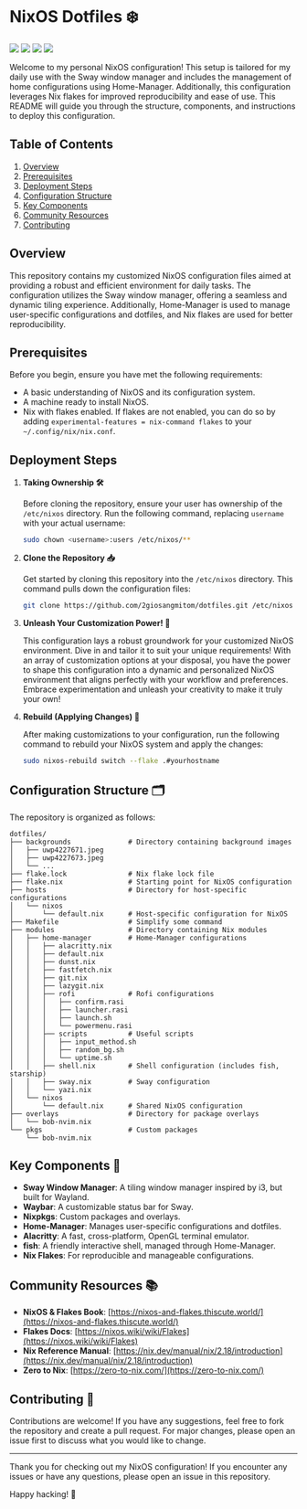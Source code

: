 # NixOS Dotfiles ❄️

![](https://img.shields.io/github/stars/2giosangmitom/dotfiles?style=for-the-badge&logo=starship&color=C9CBFF&logoColor=D9E0EE&labelColor=302D41)
![](https://img.shields.io/github/last-commit/2giosangmitom/dotfiles?style=for-the-badge&logo=github&color=7dc4e4&logoColor=D9E0EE&labelColor=302D41)
![](https://img.shields.io/github/forks/2giosangmitom/dotfiles.svg?style=for-the-badge&logo=starship&color=8bd5ca&logoColor=D9E0EE&labelColor=302D41)
![](https://img.shields.io/github/repo-size/2giosangmitom/dotfiles?color=%23DDB6F2&label=SIZE&logo=codesandbox&style=for-the-badge&logoColor=D9E0EE&labelColor=302D41)

Welcome to my personal NixOS configuration! This setup is tailored for my daily use with the Sway window manager and includes the management of home configurations using Home-Manager. Additionally, this configuration leverages Nix flakes for improved reproducibility and ease of use. This README will guide you through the structure, components, and instructions to deploy this configuration.

## Table of Contents

1. [Overview](#overview)
2. [Prerequisites](#prerequisites)
3. [Deployment Steps](#deployment-steps)
4. [Configuration Structure](#configuration-structure)
5. [Key Components](#key-components)
6. [Community Resources](#community-resources)
7. [Contributing](#contributing)

## Overview

This repository contains my customized NixOS configuration files aimed at providing a robust and efficient environment for daily tasks. The configuration utilizes the Sway window manager, offering a seamless and dynamic tiling experience. Additionally, Home-Manager is used to manage user-specific configurations and dotfiles, and Nix flakes are used for better reproducibility.

## Prerequisites

Before you begin, ensure you have met the following requirements:
- A basic understanding of NixOS and its configuration system.
- A machine ready to install NixOS.
- Nix with flakes enabled. If flakes are not enabled, you can do so by adding `experimental-features = nix-command flakes` to your `~/.config/nix/nix.conf`.

## Deployment Steps

1. **Taking Ownership 🛠️**

    Before cloning the repository, ensure your user has ownership of the `/etc/nixos` directory. Run the following command, replacing `username` with your actual username:

    ```bash
    sudo chown <username>:users /etc/nixos/**
    ```

2. **Clone the Repository 📥**

    Get started by cloning this repository into the `/etc/nixos` directory. This command pulls down the configuration files:

    ```bash
    git clone https://github.com/2giosangmitom/dotfiles.git /etc/nixos
    ```

3. **Unleash Your Customization Power! 🎨**

    This configuration lays a robust groundwork for your customized NixOS environment. Dive in and tailor it to suit your unique requirements! With an array of customization options at your disposal, you have the power to shape this configuration into a dynamic and personalized NixOS environment that aligns perfectly with your workflow and preferences. Embrace experimentation and unleash your creativity to make it truly your own!

4. **Rebuild (Applying Changes) 🔧**

    After making customizations to your configuration, run the following command to rebuild your NixOS system and apply the changes:

    ```bash
    sudo nixos-rebuild switch --flake .#yourhostname
    ```

## Configuration Structure 🗂️

The repository is organized as follows:
```
dotfiles/
├── backgrounds              # Directory containing background images
│   ├── uwp4227671.jpeg
│   ├── uwp4227673.jpeg
│   └── ...
├── flake.lock               # Nix flake lock file
├── flake.nix                # Starting point for NixOS configuration
├── hosts                    # Directory for host-specific configurations
│   └── nixos
│       └── default.nix      # Host-specific configuration for NixOS
├── Makefile                 # Simplify some command
├── modules                  # Directory containing Nix modules
│   ├── home-manager         # Home-Manager configurations
│   │   ├── alacritty.nix
│   │   ├── default.nix
│   │   ├── dunst.nix
│   │   ├── fastfetch.nix
│   │   ├── git.nix
│   │   ├── lazygit.nix
│   │   ├── rofi             # Rofi configurations
│   │   │   ├── confirm.rasi
│   │   │   ├── launcher.rasi
│   │   │   ├── launch.sh
│   │   │   └── powermenu.rasi
│   │   ├── scripts          # Useful scripts
│   │   │   ├── input_method.sh
│   │   │   ├── random_bg.sh
│   │   │   └── uptime.sh
│   │   ├── shell.nix        # Shell configuration (includes fish, starship)
│   │   ├── sway.nix         # Sway configuration
│   │   └── yazi.nix
│   └── nixos
│       └── default.nix      # Shared NixOS configuration
├── overlays                 # Directory for package overlays
│   └── bob-nvim.nix
└── pkgs                     # Custom packages
    └── bob-nvim.nix
```

## Key Components 🔑

- **Sway Window Manager**: A tiling window manager inspired by i3, but built for Wayland.
- **Waybar**: A customizable status bar for Sway.
- **Nixpkgs**: Custom packages and overlays.
- **Home-Manager**: Manages user-specific configurations and dotfiles.
- **Alacritty**: A fast, cross-platform, OpenGL terminal emulator.
- **fish**: A friendly interactive shell, managed through Home-Manager.
- **Nix Flakes**: For reproducible and manageable configurations.

## Community Resources 📚

- **NixOS & Flakes Book**: [https://nixos-and-flakes.thiscute.world/](https://nixos-and-flakes.thiscute.world/)
- **Flakes Docs**: [https://nixos.wiki/wiki/Flakes](https://nixos.wiki/wiki/Flakes)
- **Nix Reference Manual**: [https://nix.dev/manual/nix/2.18/introduction](https://nix.dev/manual/nix/2.18/introduction)
- **Zero to Nix**: [https://zero-to-nix.com/](https://zero-to-nix.com/)

## Contributing 🤝

Contributions are welcome! If you have any suggestions, feel free to fork the repository and create a pull request. For major changes, please open an issue first to discuss what you would like to change.

---

Thank you for checking out my NixOS configuration! If you encounter any issues or have any questions, please open an issue in this repository.

Happy hacking! 🎉
